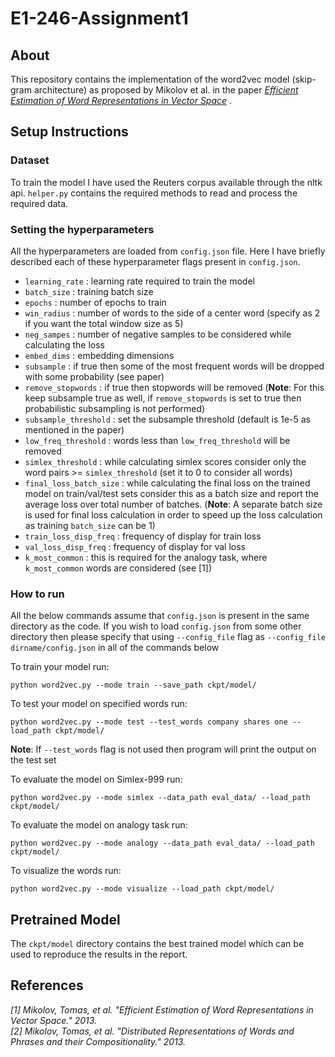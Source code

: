 # E1-246-Assignment1

## About
This repository contains the implementation of the word2vec model (skip-gram architecture) as proposed by Mikolov et al. in the paper *[Efficient Estimation of Word Representations in Vector Space](https://arxiv.org/pdf/1301.3781.pdf)* .

## Setup Instructions

### Dataset
To train the model I have used the Reuters corpus available through the nltk api. `helper.py` contains the required methods to read and process the required data. 

### Setting the hyperparameters
All the hyperparameters are loaded from `config.json` file. Here I have briefly described each of these hyperparameter flags present in `config.json`.
* `learning_rate` : learning rate required to train the model
* `batch_size` : training batch size
* `epochs` : number of epochs to train
* `win_radius` : number of words to the side of a center word (specify as 2 if you want the total window size as 5)
* `neg_sampes` : number of negative samples to be considered while calculating the loss
* `embed_dims` : embedding dimensions
* `subsample` : if true then some of the most frequent words will be dropped with some probability (see paper)
* `remove_stopwords` : if true then stopwords will be removed (**Note**: For this keep subsample true as well, if `remove_stopwords` is set to true then probabilistic subsampling is not performed)
* `subsample_threshold` : set the subsample threshold (default is 1e-5 as mentioned in the paper)
* `low_freq_threshold` : words less than `low_freq_threshold` will be removed
* `simlex_threshold` : while calculating simlex scores consider only the word pairs >= `simlex_threshold` (set it to 0 to consider all words)
* `final_loss_batch_size` : while calculating the final loss on the trained model on train/val/test sets consider this as a batch size and report the average loss over total number of batches. (**Note**: A separate batch size is used for final loss calculation in order to speed up the loss calculation as training `batch_size` can be 1)
* `train_loss_disp_freq` : frequency of display for train loss
* `val_loss_disp_freq` : frequency of display for val loss
* `k_most_common` : this is required for the analogy task, where `k_most_common` words are considered (see [1])

### How to run

All the below commands assume that `config.json` is present in the same directory as the code. If you wish to load `config.json` from some other directory then please specify that using `--config_file` flag as `--config_file dirname/config.json` in all of the commands below

To train your model run:
```
python word2vec.py --mode train --save_path ckpt/model/ 
```
To test your model on specified words run:
```
python word2vec.py --mode test --test_words company shares one --load_path ckpt/model/ 
```
**Note**: If `--test_words` flag is not used then program will print the output on the test set

To evaluate the model on Simlex-999 run:
```
python word2vec.py --mode simlex --data_path eval_data/ --load_path ckpt/model/
```
To evaluate the model on analogy task run:
```
python word2vec.py --mode analogy --data_path eval_data/ --load_path ckpt/model/
```
To visualize the words run:
```
python word2vec.py --mode visualize --load_path ckpt/model/
```
## Pretrained Model
The `ckpt/model` directory contains the best trained model which can be used to reproduce the results in the report.

## References
<cite>[1] Mikolov, Tomas, et al. "Efficient Estimation of Word Representations in Vector Space." 2013.</cite> <br>
<cite>[2] Mikolov, Tomas, et al. "Distributed Representations of Words and Phrases and their Compositionality." 2013.</cite>
